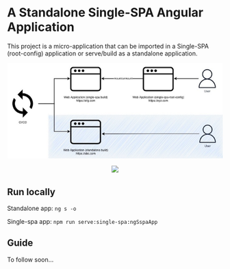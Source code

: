 # A Standalone Single-SPA Angular Application

This project is a micro-application that can be imported in a Single-SPA (root-config) application or serve/build as a standalone application.

![Single-SPA Angular](standalone_build_Diagram.jpg)

<p align="center">
  <img src="https://github.com/LarryAmisola/single-spa-angular-app/blob/main/standalone_build_Diagram.jpg">
</p>

## Run locally

Standalone app: `ng s -o`

Single-spa app: `npm run serve:single-spa:ngSspaApp`

## Guide

To follow soon...

